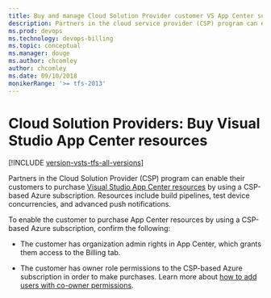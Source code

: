 ```yaml
---
title: Buy and manage Cloud Solution Provider customer VS App Center subscriptions
description: Partners in the cloud service provider (CSP) program can enable their customers to purchase Visual Studio App Center resources.
ms.prod: devops
ms.technology: devops-billing
ms.topic: conceptual
ms.manager: douge
ms.author: chcomley
author: chcomley
ms.date: 09/10/2018
monikerRange: '>= tfs-2013'
---
```

# Cloud Solution Providers: Buy Visual Studio App Center resources

[!INCLUDE [version-vsts-tfs-all-versions](../../../_shared/version-vsts-tfs-all-versions.md)]

Partners in the Cloud Solution Provider (CSP) program can enable their customers to purchase [Visual Studio App Center resources](http://visualstudio.microsoft.com/app-center/) by using a CSP-based Azure subscription. Resources include build pipelines, test device concurrencies, and advanced push notifications.

To enable the customer to purchase App Center resources by using a CSP-based Azure subscription, confirm the following:

* The customer has organization admin rights in App Center, which grants them access to the Billing tab.

* The customer has owner role permissions to the CSP-based Azure subscription in order to make purchases. Learn more about [how to add users with co-owner permissions](https://docs.microsoft.com/azure/billing/billing-add-change-azure-subscription-administrator#add-or-change-co-administrator).
